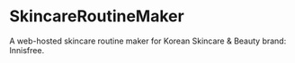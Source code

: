 # SkincareRoutineMaker
A web-hosted skincare routine maker for Korean Skincare &amp; Beauty brand: Innisfree. 
